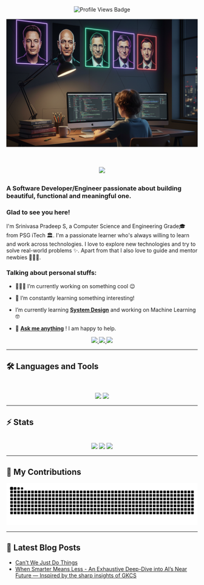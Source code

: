 <div align="center">
  <img src="https://komarev.com/ghpvc/?username=Srinivasa-Pradeep&style=for-the-badge" alt="Profile Views Badge"/>
</div>
<br>

<img src="Dev-Setup Illustration.png" alt="Banner of a developer sitting in front of a desk">

<h1 align="center">
    <img src="https://readme-typing-svg.herokuapp.com/?font=Inter&size=48&center=true&vCenter=true&width=500&height=70&color=4493F8&duration=4000&lines=Hi+There!+👋;+I'm+Srinivasa+Pradeep!;" />
</h1>

### A Software Developer/Engineer passionate about building beautiful, functional and meaningful one.

<h3>Glad to see you here!</h3>

<!-- About me -->
<p>
I'm Srinivasa Pradeep S, a Computer Science and Engineering Grade🎓 from PSG iTech 🏛. I'm a passionate learner who's always willing to learn and work across technologies. I love to explore new technologies and try to solve real-world problems ✨. Apart from that I also love to guide and mentor newbies 👨🏻‍💻.
</p>

<!-- Personal Stuffs -->
<h3> Talking about personal stuffs:</h3>

- 👨🏽‍💻 I’m currently working on something cool 😉

- 🌱 I’m constantly learning something interesting!

- I’m currently learning **[System Design](https://roadmap.sh/system-design)** and working on Machine Learning 🤓

- 💬 **[Ask me anything](https://linktr.ee/srinivasa_pradeep)** ! I am happy to help.

<div align="center">
  <a href="mailto:sspradeep2004@gmail.com">
    <img src="https://img.shields.io/badge/Gmail-333333?style=for-the-badge&logo=gmail&logoColor=red" />
  </a>
  <a href="https://www.linkedin.com/in/srinivasa-pradeep-s" target="_blank">
    <img src="https://img.shields.io/badge/LinkedIn-0077B5?style=for-the-badge&logo=linkedin&logoColor=white" target="_blank" />
  </a>
  <a href="https://medium.com/@writtenbysrini" target="_blank">
    <img src="https://img.shields.io/badge/Medium-000000?style=for-the-badge&logo=medium&logoColor=white" target="_blank" />
  </a>
</div>

<hr>

## 🛠️ Languages and Tools

<br>

<p align="center">
  <img src="https://skillicons.dev/icons?i=python,java,c,spring,ts,nodejs,react,nextjs,mongodb,postgres,docker" />
  <img src="https://skillicons.dev/icons?i=html,css,sass,tailwind,js,vue,redux,d3,git,postman,figma" />
</p>

<hr>

## ⚡️ Stats

<br>

<div align=center>
  <img width=390 src="https://github-readme-stats.vercel.app/api?username=srinivasa-pradeep&theme=transparent&&count_private=true&show_icons=true&rank_icon=github&locale=en" />
  <img width=390 src="https://github-readme-streak-stats.herokuapp.com/?user=chijiokeokorji&theme=transparent&count_private=true&border_radius=10&locale=en"  />
  <img width=325 src="https://github-readme-stats.vercel.app/api/top-langs?username=chijiokeokorji&theme=transparent&layout=donut&hide=css&langs_count=8&border_radius=10&show_icons=true&locale=en" />
</div>

<hr>

## 🐍 My Contributions

<div align="center">
  <picture>
    <source media="(prefers-color-scheme: dark)" srcset="https://raw.githubusercontent.com/ChijiokeOkorji/ChijiokeOkorji/output/github-contribution-grid-snake-dark.svg" />
    <source media="(prefers-color-scheme: light)" srcset="https://raw.githubusercontent.com/ChijiokeOkorji/ChijiokeOkorji/output/github-contribution-grid-snake.svg" />
    <img alt="github-snake" src="https://raw.githubusercontent.com/ChijiokeOkorji/ChijiokeOkorji/output/github-contribution-grid-snake.svg" />
  </picture>
</div>

<hr>

## 📕 Latest Blog Posts
<!-- BLOG-POST-LIST:START -->
- [Can't We Just Do Things](https://medium.com/@writtenbysrini/cant-we-just-do-things-abf1a549124a)
- [When Smarter Means Less - An Exhaustive Deep-Dive into AI’s Near Future — Inspired by the sharp insights of GKCS](https://medium.com/@writtenbysrini/when-smarter-means-less-db0776c1eb39)
<!-- BLOG-POST-LIST:END -->
